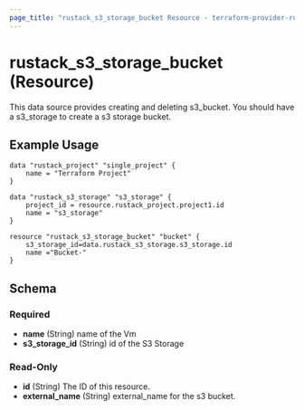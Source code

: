 ```yaml
---
page_title: "rustack_s3_storage_bucket Resource - terraform-provider-rustack"
---
```

# rustack_s3_storage_bucket (Resource)

This data source provides creating and deleting s3_bucket. You should have a s3_storage to create a s3 storage bucket.

## Example Usage

```hcl 
data "rustack_project" "single_project" {
    name = "Terraform Project"
}

data "rustack_s3_storage" "s3_storage" {
    project_id = resource.rustack_project.project1.id
    name = "s3_storage"
}

resource "rustack_s3_storage_bucket" "bucket" {
    s3_storage_id=data.rustack_s3_storage.s3_storage.id
    name ="Bucket-"
}
```

## Schema

### Required

- **name** (String) name of the Vm
- **s3_storage_id** (String) id of the S3 Storage

### Read-Only

- **id** (String) The ID of this resource.
- **external_name** (String) external_name for the s3 bucket.
